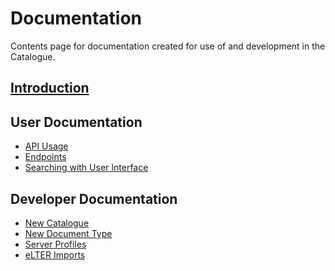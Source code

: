 # Documentation

Contents page for documentation created for use of and development in the
Catalogue.

## [Introduction](./introduction.md)

## User Documentation

- [API Usage](./api.md)
- [Endpoints](./endpoints.md)
- [Searching with User Interface](./search.md)

## Developer Documentation

- [New Catalogue](./new-catalogue.md)
- [New Document Type](./newDocumentType.md)
- [Server Profiles](./profiles.md)
- [eLTER Imports](./imports.md)


